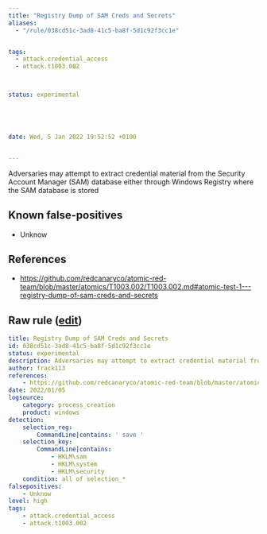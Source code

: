 ```yaml
---
title: "Registry Dump of SAM Creds and Secrets"
aliases:
  - "/rule/038cd51c-3ad8-41c5-ba8f-5d1c92f3cc1e"


tags:
  - attack.credential_access
  - attack.t1003.002



status: experimental





date: Wed, 5 Jan 2022 19:52:52 +0100


---
```


Adversaries may attempt to extract credential material from the Security Account Manager (SAM) database either through Windows Registry where the SAM database is stored

<!--more-->


## Known false-positives

* Unknow



## References

* https://github.com/redcanaryco/atomic-red-team/blob/master/atomics/T1003.002/T1003.002.md#atomic-test-1---registry-dump-of-sam-creds-and-secrets


## Raw rule ([edit](https://github.com/SigmaHQ/sigma/edit/master/rules/windows/process_creation/proc_creation_win_reg_dump_sam.yml))
```yaml
title: Registry Dump of SAM Creds and Secrets
id: 038cd51c-3ad8-41c5-ba8f-5d1c92f3cc1e
status: experimental
description: Adversaries may attempt to extract credential material from the Security Account Manager (SAM) database either through Windows Registry where the SAM database is stored
author: frack113
references:
    - https://github.com/redcanaryco/atomic-red-team/blob/master/atomics/T1003.002/T1003.002.md#atomic-test-1---registry-dump-of-sam-creds-and-secrets
date: 2022/01/05
logsource:
    category: process_creation
    product: windows
detection:
    selection_reg:
        CommandLine|contains: ' save '
    selection_key:
        CommandLine|contains: 
            - HKLM\sam
            - HKLM\system
            - HKLM\security
    condition: all of selection_*
falsepositives:
    - Unknow
level: high
tags:
    - attack.credential_access
    - attack.t1003.002

```
